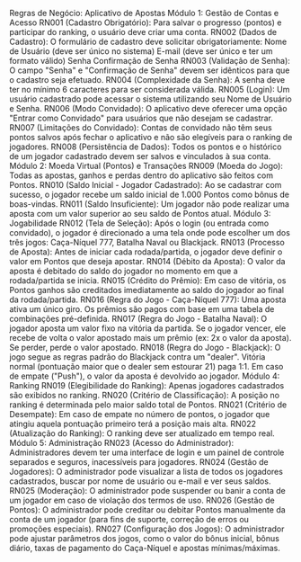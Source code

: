Regras de Negócio: Aplicativo de Apostas 
Módulo 1: Gestão de Contas e Acesso
RN001 (Cadastro Obrigatório): Para salvar o progresso (pontos) e participar do ranking, o usuário deve criar uma conta.
RN002 (Dados de Cadastro): O formulário de cadastro deve solicitar obrigatoriamente:
Nome de Usuário (deve ser único no sistema)
E-mail (deve ser único e ter um formato válido)
Senha
Confirmação de Senha
RN003 (Validação de Senha): O campo "Senha" e "Confirmação de Senha" devem ser idênticos para que o cadastro seja efetuado.
RN004 (Complexidade da Senha): A senha deve ter no mínimo 6 caracteres para ser considerada válida.
RN005 (Login): Um usuário cadastrado pode acessar o sistema utilizando seu Nome de Usuário e Senha.
RN006 (Modo Convidado): O aplicativo deve oferecer uma opção "Entrar como Convidado" para usuários que não desejam se cadastrar.
RN007 (Limitações do Convidado): Contas de convidado não têm seus pontos salvos após fechar o aplicativo e não são elegíveis para o ranking de jogadores.
RN008 (Persistência de Dados): Todos os pontos e o histórico de um jogador cadastrado devem ser salvos e vinculados à sua conta.
Módulo 2: Moeda Virtual (Pontos) e Transações
RN009 (Moeda do Jogo): Todas as apostas, ganhos e perdas dentro do aplicativo são feitos com Pontos.
RN010 (Saldo Inicial - Jogador Cadastrado): Ao se cadastrar com sucesso, o jogador recebe um saldo inicial de 1.000 Pontos como bônus de boas-vindas.
RN011 (Saldo Insuficiente): Um jogador não pode realizar uma aposta com um valor superior ao seu saldo de Pontos atual.
Módulo 3: Jogabilidade
RN012 (Tela de Seleção): Após o login (ou entrada como convidado), o jogador é direcionado a uma tela onde pode escolher um dos três jogos: Caça-Níquel 777, Batalha Naval ou Blackjack.
RN013 (Processo de Aposta): Antes de iniciar cada rodada/partida, o jogador deve definir o valor em Pontos que deseja apostar.
RN014 (Débito da Aposta): O valor da aposta é debitado do saldo do jogador no momento em que a rodada/partida se inicia.
RN015 (Crédito do Prêmio): Em caso de vitória, os Pontos ganhos são creditados imediatamente ao saldo do jogador ao final da rodada/partida.
RN016 (Regra do Jogo - Caça-Níquel 777):
Uma aposta ativa um único giro.
Os prêmios são pagos com base em uma tabela de combinações pré-definida.
RN017 (Regra do Jogo - Batalha Naval):
O jogador aposta um valor fixo na vitória da partida.
Se o jogador vencer, ele recebe de volta o valor apostado mais um prêmio (ex: 2x o valor da aposta). Se perder, perde o valor apostado.
RN018 (Regra do Jogo - Blackjack):
O jogo segue as regras padrão do Blackjack contra um "dealer".
Vitória normal (pontuação maior que o dealer sem estourar 21) paga 1:1.
Em caso de empate ("Push"), o valor da aposta é devolvido ao jogador.
Módulo 4: Ranking
RN019 (Elegibilidade do Ranking): Apenas jogadores cadastrados são exibidos no ranking.
RN020 (Critério de Classificação): A posição no ranking é determinada pelo maior saldo total de Pontos.
RN021 (Critério de Desempate): Em caso de empate no número de pontos, o jogador que atingiu aquela pontuação primeiro terá a posição mais alta.
RN022 (Atualização do Ranking): O ranking deve ser atualizado em tempo real.
Módulo 5: Administração
RN023 (Acesso do Administrador): Administradores devem ter uma interface de login e um painel de controle separados e seguros, inacessíveis para jogadores.
RN024 (Gestão de Jogadores): O administrador pode visualizar a lista de todos os jogadores cadastrados, buscar por nome de usuário ou e-mail e ver seus saldos.
RN025 (Moderação): O administrador pode suspender ou banir a conta de um jogador em caso de violação dos termos de uso.
RN026 (Gestão de Pontos): O administrador pode creditar ou debitar Pontos manualmente da conta de um jogador (para fins de suporte, correção de erros ou promoções especiais).
RN027 (Configuração dos Jogos): O administrador pode ajustar parâmetros dos jogos, como o valor do bônus inicial, bônus diário, taxas de pagamento do Caça-Níquel e apostas mínimas/máximas.